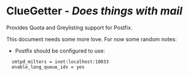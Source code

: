 # ClueGetter - *Does things with mail*

Provides Quota and Greylisting support for Postfix.

This document needs some more love. For now some random notes:
* Postfix should be configured to use:
```
  smtpd_milters = inet:localhost:10033
  enable_long_queue_ids = yes
  ```
